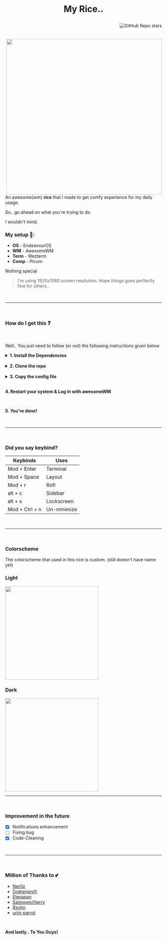 <h1 align='center'>
  
  <br>
  
  My Rice..
</h1>

<img align='right' alt="GitHub Repo stars" src="https://img.shields.io/github/stars/rklyz/MyRice?color=%23E6B88A&logo=starship&style=for-the-badge">

<br>

<br>

<br>

<img align='right' width='500px' src="https://raw.githubusercontent.com/rklyz/MyRice/main/.github/showcase.png">

An awesome(wm) **rice** that I made to get comfy experience for my daily usage.<br>

So.. go ahead on what you're trying to do.

I wouldn't mind.

### My setup 🧰:

- **OS** - EndeavourOS
- **WM** - AwesomeWM
- **Term** - Wezterm
- **Comp** - Picom

Nothing special

> I'm using 1920x1080 screen resolution. Hope things goes perfectly fine for others..

<br>

---

<br>

### How do I get this ❓

<br>

Well.. You just need to follow (or not) the following instructions given below

<details close>

<summary><b>1. Install the Dependencies</b></summary>
  
  - [awesome-git](https://aur.archlinux.org/packages/awesome-git)
  - [picom (ibhagwan fork)](https://github.com/ibhagwan/picom)
  - jq
  - inotify-tools
  - playerctl
  - brightnessctl
  - pulseaudio / pipewire-pulse
  - network-manager
  - mpd
  - mpDris2
  - ncmpcpp
  - xclip
  - maim
  - pamixer
  - rofi
  - wezterm
  - neovim
  - feh
  - zsh

<br>

**Required Fonts**

- [Material Design Icons](https://materialdesignicons.com/)
- Roboto

```sh
# Arch Linux
yay -S awesome-git mpd ncmpcpp jq inotify-tools playerctl brightnessctl \
pulseaudio networkmanager mpdris2 xclip maim pamixer rofi wezterm \
thunar neovim feh zsh base-devel
```

</details>

<br>

<details close>

<summary><b>2. Clone the repo</b></summary>

```sh
git clone https://github.com/rklyz/MyRice.git
cd MyRice/conf/
git submodule init
git submodule update
```

</details>

<br>

<details close>

<summary><b>3. Copy the config file</b></summary>

```sh
cp -rf cava awesome mpd ncmpcpp picom wezterm mpDris2 $HOME/.config/
cp -rf .Xresources .bashrc .vimrc .zshrc $HOME/
mkdir $HOME/.local/share/fonts
cd ..; cp -rf misc/fonts/* $HOME/.local/share/fonts/
fc-cache -v
systemctl enable --user mpd.service; systemctl start mpd.service
systemctl enable --user mpDris2.service; systemctl start mpd.service
```

Change to your wall location at awesome.theme.theme

Choose your /home disk in awesome.signals.disk. ex. /dev/sda2

Put your city name inside awesome.signals.weather

</details>

<br>

**4. Restart your system & Log in with awesomeWM**

<br>

**5. You're done!**

<br>

---

<br>

### Did you say keybind?

| Keybinds       | Uses        |
| -------------- | ----------- |
| Mod + Enter    | Terminal    |
| Mod + Space    | Layout      |
| Mod + r        | Rofi        |
| alt + c        | Sidebar     |
| alt + x        | Lockscreen  |
| Mod + Ctrl + n | Un-minimize |

<br>

---

<br>

### Colorscheme

The colorscheme that used in this rice is custom. (still doesn't have name yet)

### Light

<img width='300px' src='https://i.imgur.com/sXDJ3dw.png'>

### Dark

<img width='300px' src='https://i.imgur.com/SkdhTVQ.png'>

---

<br>

### Improvement in the future

- [x] Notifications enhancement
- [ ] Fixing bug
- [x] Code-Cleaning

<br>

---

<br>

### Million of Thanks to 💕

- [Ner0z](https://github.com/ner0z/dotfiles)
- [Drahenprofi](https://github.com/drahenprofi/dotfiles)
- [Elenapan](https://github.com/elenapan/dotfiles)
- [Saimoom/Harry](https://github.com/saimoomedits/dotfiles)
- [Rxyhn](https://github.com/rxyhn/dotfiles)
- [unix-parrot](https://github.com/unix-parrot)

<br>

**And lastly.. To You Guys!**
